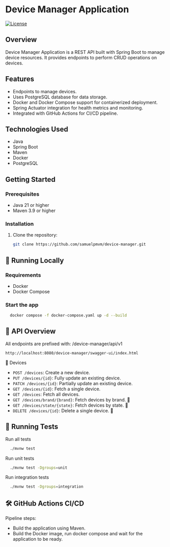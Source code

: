 # Device Manager Application

[![License](https://img.shields.io/github/license/samuelpmvm/device-manager)](LICENSE)

## Overview
Device Manager Application is a REST API built with Spring Boot to manage device resources. 
It provides endpoints to perform CRUD operations on devices.

## Features
- Endpoints to manage devices.
- Uses PostgreSQL database for data storage.
- Docker and Docker Compose support for containerized deployment.
- Spring Actuator integration for health metrics and monitoring.
- Integrated with GitHub Actions for CI/CD pipeline.

## Technologies Used
- Java
- Spring Boot
- Maven
- Docker
- PostgreSQL

## Getting Started

### Prerequisites
- Java 21 or higher
- Maven 3.9 or higher

### Installation
1. Clone the repository:
   ```bash
   git clone https://github.com/samuelpmvm/device-manager.git

## 🚀 Running Locally

### Requirements

- Docker
- Docker Compose

### Start the app

```bash
  docker compose -f docker-compose.yaml up -d --build
```


## 🧾 API Overview

All endpoints are prefixed with: /device-manager/api/v1

```
http://localhost:8080/device-manager/swagger-ui/index.html
```

📱 Devices
- `POST /devices`: Create a new device.
- `PUT /devices/{id}`: Fully update an existing device.
- `PATCH /devices/{id}`: Partially update an existing device.
- `GET /devices/{id}`: Fetch a single device.
- `GET /devices`: Fetch all devices.
- `GET /devices/brand/{brand}`: Fetch devices by brand. 🚧
- `GET /devices/state/{state}`: Fetch devices by state. 🚧
- `DELETE /devices/{id}`: Delete a single device. 🚧

## 🧪 Running Tests

Run all tests
```bash
  ./mvnw test
```

Run unit tests
```bash
  ./mvnw test -Dgroups=unit
```

Run integration tests
```bash
  ./mvnw test -Dgroups=integration
```


## 🛠 GitHub Actions CI/CD

Pipeline steps:
- Build the application using Maven.
- Build the Docker image, run docker compose and wait for the application to be ready.